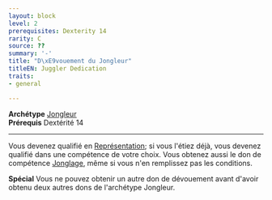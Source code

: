 ```yaml
---
layout: block
level: 2
prerequisites: Dexterity 14
rarity: C
source: ??
summary: '-'
title: "D\xE9vouement du Jongleur"
titleEN: Juggler Dedication
traits:
- general

---
```


<p><span id="ctl00_MainContent_DetailedOutput"><strong>Archétype</strong> <u><a href="https://2e.aonprd.com/Archetypes.aspx?ID=36">Jongleur</a></u><br><strong>Prérequis</strong> Dextérité 14<br></span></p>
<hr>
<p>Vous devenez qualifié en <a href="https://2e.aonprd.com/Skills.aspx?ID=12">Représentation</a>; si vous l'étiez déjà, vous devenez qualifié dans une compétence de votre choix. Vous obtenez aussi le don de compétence <a href="https://2e.aonprd.com/Feats.aspx?ID=1199">Jonglage</a>, même si vous n'en remplissez pas les conditions.</p>
<p><strong>Spécial</strong> Vous ne pouvez obtenir un autre don de dévouement avant d'avoir obtenu deux autres dons de l'archétype Jongleur.</p>